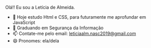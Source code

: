Olá!! Eu sou a Letícia de Almeida.

- 🔭 Hoje estudo Html e CSS, para futuramente me aprofundar em JavaScript
- 🌱 Graduando em Segurança da Informação 
- 📫 Contate-me pelo email: leticiaalm.nasc2019@gmail.com
- 😄 Pronomes: ela/dela

